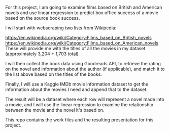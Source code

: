 For this project, I am going to examine films based on British and American novels and use linear regression to predict box office success of a movie based on the source book success.

I will start with webscraping two lists from Wikipedia:

https://en.wikipedia.org/wiki/Category:Films_based_on_British_novels
https://en.wikipedia.org/wiki/Category:Films_based_on_American_novels
These will provide me with the titles of all the movies in my dataset (approximately 3,204 + 1,703 total)

I will then collect the book data using Goodreads API, to retrieve the rating on the novel and information about the author (if applicable), and match it to the list above based on the titles of the books.

Finally, I will use a Kaggle IMDb movie information dataset to get the information about the movies I need and append that to the dataset.

The result will be a dataset where each row will represent a novel made into a movie, and I will use the linear regression to examine the relationship between the movie and the novel it's based on.

This repo contains the work files and the resulting presentation for this project.
